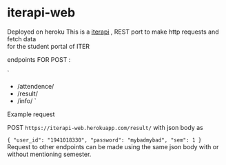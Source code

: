 # iterapi-web
Deployed on heroku
This is a [iterapi](https://github.com/SubhrajitPrusty/iterapi) , REST port to make http requests and fetch data  
for the student portal of ITER  

endpoints FOR POST :  
  
  `
* /attendence/
* /result/
* /info/
`
  
Example request  

POST `https://iterapi-web.herokuapp.com/result/` with json body as  
  
`{
	"user_id": "1941018330",
	"password": "mybadmybad",
	"sem": 1
}`  
Request to other endpoints can be made using the same json body with or without mentioning semester.  


